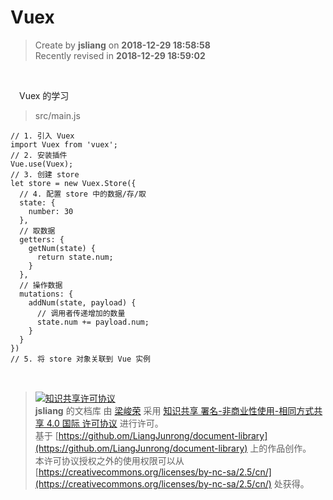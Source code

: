 Vuex
===

> Create by **jsliang** on **2018-12-29 18:58:58**  
> Recently revised in **2018-12-29 18:59:02**

<br>

&emsp;Vuex 的学习

> src/main.js

```
// 1. 引入 Vuex
import Vuex from 'vuex';
// 2. 安装插件
Vue.use(Vuex);
// 3. 创建 store
let store = new Vuex.Store({
  // 4. 配置 store 中的数据/存/取
  state: {
    number: 30
  },
  // 取数据
  getters: {
    getNum(state) {
      return state.num;
    }
  },
  // 操作数据
  mutations: {
    addNum(state, payload) {
      // 调用者传递增加的数量
      state.num += payload.num;
    }
  }
})
// 5. 将 store 对象关联到 Vue 实例
```

<br>

> [![知识共享许可协议](https://i.creativecommons.org/l/by-nc-sa/4.0/88x31.png)](http://creativecommons.org/licenses/by-nc-sa/4.0/)  
> **jsliang** 的文档库</a> 由 [梁峻荣](https://github.com/LiangJunrong/document-library) 采用 [知识共享 署名-非商业性使用-相同方式共享 4.0 国际 许可协议](http://creativecommons.org/licenses/by-nc-sa/4.0/) 进行许可。  
> 基于 [https://github.om/LiangJunrong/document-library](https://github.om/LiangJunrong/document-library) 上的作品创作。  
> 本许可协议授权之外的使用权限可以从 [https://creativecommons.org/licenses/by-nc-sa/2.5/cn/](https://creativecommons.org/licenses/by-nc-sa/2.5/cn/) 处获得。
